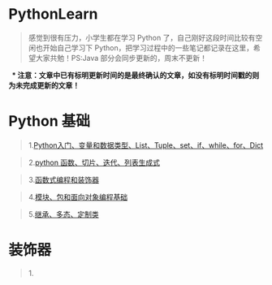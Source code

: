 # PythonLearn

>感觉到很有压力，小学生都在学习 Python 了，自己刚好这段时间比较有空闲也开始自己学习下 Python，把学习过程中的一些笔记都记录在这里，希望大家共勉！PS:Java 部分会同步更新的，周末不更新！

<b>
  
* 注意：文章中已有标明更新时间的是最终确认的文章，如没有标明时间戳的则为未完成更新的文章！

</b>

# Python 基础

> 1.[Python入门、变量和数据类型、List、Tuple、set、if、while、for、Dict](https://github.com/carolcoral/PythonLearn/blob/master/Arithmetic/day1.md)

>2.[python 函数、切片、迭代、列表生成式](https://github.com/carolcoral/PythonLearn/blob/master/Arithmetic/day2.md)

>3.[函数式编程和装饰器](https://github.com/carolcoral/PythonLearn/blob/master/Arithmetic/day3.md)

>4.[模块、包和面向对象编程基础](https://github.com/carolcoral/PythonLearn/blob/master/Arithmetic/day4.md)

>5.[继承、多态、定制类](https://github.com/carolcoral/PythonLearn/blob/master/Arithmetic/day5.md)

# 装饰器

>1.[]()
